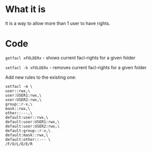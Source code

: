 #                  What it is

It is a way to allow more than 1 user to have rights.

#                  Code

`getfacl xFOLDERx` - shows current facl-rights for a given folder

`setfacl -b xFOLDERx` - removes current facl-rights for a given folder

Add new rules to the existing one:
```
setfacl -m \
user::rwx,\
user:USER1:rwx,\
user:USER2:rwx,\
group::r-x,\
mask::rwx,\
other::---,\
default:user::rwx,\
default:user:USER1:rwx,\
default:user:USER2:rwx,\
default:group::r-x,\
default:mask::rwx,\
default:other::--- \
/F/O/L/D/E/R
``` 